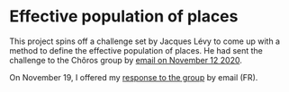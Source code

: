 # Effective population of places

This project spins off a challenge set by Jacques Lévy to come up with a method to define the effective population of places. He had sent the challenge to the Chôros group by [email on November 12 2020](https://gist.githubusercontent.com/sjinko/c59e8ada7adfd6add573796e5e7af154/raw/365fe1cbe00e9f7156500bcd3f412f42531f3930/levy-email-choros-20201112).

On November 19, I offered my [response to the group](https://gist.githubusercontent.com/sjinko/da34092a126305717078b101129c4a79/raw/df3b5aac5101ec6e4b177d7493ecf0f042ee71b0/koseki-email-choros-20201219) by email (FR).


